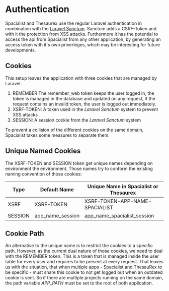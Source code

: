 # Authentication

Spacialist and Thesaurex use the regular Laravel authentication in combination with 
the [Laravel Sanctum](https://laravel.com/docs/sanctum). Sanctum adds a CSRF-Token and with
it the protection from XSS attacks. Furthermore it has the potential to access the 
api from Spacialist from any other application, by generating an access token with it's own 
priverleges, which may be interesting for future developments.

## Cookies

This setup leaves the application with three cookies that are managed by Laravel:

1. REMEMBER The remember_web token keeps the user logged in, the token is managed in the database and updated on any request, if the request contains an invalid token, the user is logged out immediately.
2. XSRF-TOKEN: A token used in the _Laravel Sanctum_ system to prevent XSS attacks
3. SESSION: A session cookie from the _Laravel Sanctum_ system

To prevent a collision of the different cookies on the same domain, Spacialist takes some measures to separate them:

## Unique Named Cookies

The XSRF-TOKEN and SESSION token get unique names depending on environment the environment.
Those names try to conform the existing naming convention of those cookies:

| Type      | Default Name      | Unique Name in Spacialist or Thesaurex    |
| ---       | ---               | ---                                       |
| XSRF      | XSRF-TOKEN        | XSRF-TOKEN-APP-NAME-SPACIALIST            |
| SESSION   | app\_name\_session  | app\_name\_spacialist\_session               |

## Cookie Path

An alternative to the unique name is to restrict the cookies to a specific path. 
However, as the current dual nature of those cookies, we need to deal with the REMEMBER token.
This is a token that is managed inside the user table for every user and requires to be 
present at every request. That leaves us with the situation, that when multiple apps - Spacialist and ThesauRex to be specific -
must share this cookie to not get logged out when an outdated cookie is sent.
So if there are multiple projects running on the same domain, the path variable _APP\_PATH_ must be set to the root of both application.

